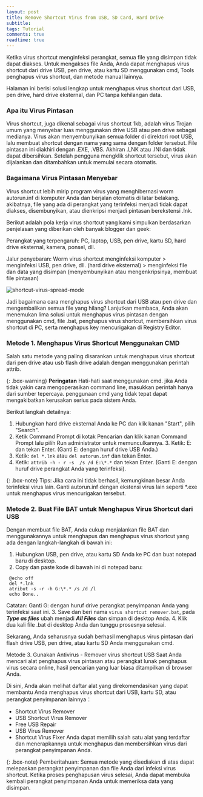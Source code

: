 ```yaml
---
layout: post
title: Remove Shortcut Virus from USB, SD Card, Hard Drive
subtitle: 
tags: Tutorial
comments: true
readtime: true
---
```


Ketika virus shortcut menginfeksi perangkat, semua file yang disimpan tidak dapat diakses.  Untuk mengakses file Anda, Anda dapat menghapus virus shortcut dari drive USB, pen drive, atau kartu SD menggunakan cmd, Tools penghapus virus shortcut, dan metode manual lainnya.

Halaman ini berisi solusi lengkap untuk menghapus virus shortcut dari USB, pen drive, hard drive eksternal, dan PC tanpa kehilangan data.

### Apa itu Virus Pintasan

Virus shortcut, juga dikenal sebagai virus shortcut 1kb, adalah virus Trojan umum yang menyebar luas menggunakan drive USB atau pen drive sebagai medianya.  Virus akan menyembunyikan semua folder di direktori root USB, lalu membuat shortcut dengan nama yang sama dengan folder tersebut.  File pintasan ini diakhiri dengan .EXE, .VBS.  Akhiran .LNK atau .INI dan tidak dapat dibersihkan.  Setelah pengguna mengklik shortcut tersebut, virus akan dijalankan dan ditambahkan untuk memulai secara otomatis.

### Bagaimana Virus Pintasan Menyebar

Virus shortcut lebih mirip program virus yang menghibernasi worm autorun.inf di komputer Anda dan berjalan otomatis di latar belakang.  akibatnya, file yang ada di perangkat yang terinfeksi menjadi tidak dapat diakses, disembunyikan, atau dienkripsi menjadi pintasan berekstensi .lnk.

Berikut adalah pola kerja virus shortcut yang kami simpulkan berdasarkan penjelasan yang diberikan oleh banyak blogger dan geek:

Perangkat yang terpengaruh: PC, laptop, USB, pen drive, kartu SD, hard drive eksternal, kamera, ponsel, dll.

Jalur penyebaran: Worm virus shortcut menginfeksi komputer > menginfeksi USB, pen drive, dll. (hard drive eksternal) > menginfeksi file dan data yang disimpan (menyembunyikan atau mengenkripsinya, membuat file pintasan)

 ![shortcut-virus-spread-mode](https://github.com/hinzdc/blog/assets/24857547/d3eee18c-6e9f-495f-aeac-7fc2cc8e4b72)

Jadi bagaimana cara menghapus virus shortcut dari USB atau pen drive dan mengembalikan semua file yang hilang?  Lanjutkan membaca, Anda akan menemukan lima solusi untuk menghapus virus pintasan dengan menggunakan cmd, file .bat, penghapus virus shortcut, membersihkan virus shortcut di PC, serta menghapus key mencurigakan di Registry Editor.

### Metode 1. Menghapus Virus Shortcut Menggunakan CMD
Salah satu metode yang paling disarankan untuk menghapus virus shortcut dari pen drive atau usb flash drive adalah dengan menggunakan perintah attrib.

{: .box-warning}
**Peringatan**
Hati-hati saat menggunakan cmd.  jika Anda tidak yakin cara mengoperasikan command line, masukkan perintah hanya dari sumber tepercaya.  penggunaan cmd yang tidak tepat dapat mengakibatkan kerusakan serius pada sistem Anda.

Berikut langkah detailnya:
1. Hubungkan hard drive eksternal Anda ke PC dan klik kanan "Start", pilih "Search".
2. Ketik Command Prompt di kotak Pencarian dan klik kanan Command Prompt lalu pilih Run administrator untuk memunculkannya.
3. Ketik: E: dan tekan Enter.  (Ganti E: dengan huruf drive USB Anda.)
4. Ketik: `del *.lnk` atau `del autorun.inf` dan tekan Enter.
5. Ketik: `attrib -h - r -s  /s /d E:\*.*` dan tekan Enter.  (Ganti E: dengan huruf drive perangkat Anda yang terinfeksi).

{: .box-note}
Tips: Jika cara ini tidak berhasil, kemungkinan besar Anda terinfeksi virus lain.  Ganti autorun.inf dengan ekstensi virus lain seperti *.exe untuk menghapus virus mencurigakan tersebut.

### Metode 2. Buat File BAT untuk Menghapus Virus Shortcut dari USB
Dengan membuat file BAT, Anda cukup menjalankan file BAT dan menggunakannya untuk menghapus dan menghapus virus shortcut yang ada dengan langkah-langkah di bawah ini:

1. Hubungkan USB, pen drive, atau kartu SD Anda ke PC dan buat notepad baru di desktop.
2. Copy dan paste kode di bawah ini di notepad baru:

~~~
 @echo off
 del *.lnk
 atribut -s -r -h G:\*.* /s /d /l
 echo Done..
~~~
Catatan: Ganti G: dengan huruf drive perangkat penyimpanan Anda yang terinfeksi saat ini.
3. Save dan beri nama `virus shortcut remover.bat`, pada ___Type as files___ ubah menjadi ___All Files___ dan simpan di desktop Anda.
4. Klik dua kali file .bat di desktop Anda dan tunggu prosesnya selesai.

Sekarang, Anda seharusnya sudah berhasil menghapus virus pintasan dari flash drive USB, pen drive, atau kartu SD Anda menggunakan cmd.

Metode 3. Gunakan Antivirus - Remover virus shortcut USB
Saat Anda mencari alat penghapus virus pintasan atau perangkat lunak penghapus virus secara online, hasil pencarian yang luar biasa ditampilkan di browser Anda.

Di sini, Anda akan melihat daftar alat yang direkomendasikan yang dapat membantu Anda menghapus virus shortcut dari USB, kartu SD, atau perangkat penyimpanan lainnya：

- Shortcut Virus Remover
- USB Shortcut Virus Remover
- Free USB Repair
- USB Virus Remover
- Shortcut Virus Fixer
Anda dapat memilih salah satu alat yang terdaftar dan menerapkannya untuk menghapus dan membersihkan virus dari perangkat penyimpanan Anda.

{: .box-note}
Pemberitahuan:
Semua metode yang disediakan di atas dapat melepaskan perangkat penyimpanan dan file Anda dari infeksi virus shortcut.
Ketika proses penghapusan virus selesai, Anda dapat membuka kembali perangkat penyimpanan Anda untuk memeriksa data yang disimpan.

